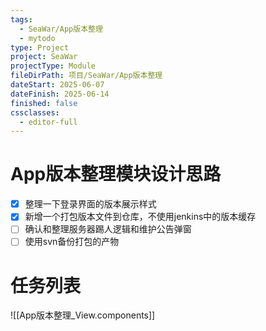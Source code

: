 ```yaml
---
tags:
  - SeaWar/App版本整理
  - mytodo
type: Project
project: SeaWar
projectType: Module
fileDirPath: 项目/SeaWar/App版本整理
dateStart: 2025-06-07
dateFinish: 2025-06-14
finished: false
cssclasses:
  - editor-full
---
```


# App版本整理模块设计思路
- [x] 整理一下登录界面的版本展示样式
- [x] 新增一个打包版本文件到仓库，不使用jenkins中的版本缓存
- [ ] 确认和整理服务器踢人逻辑和维护公告弹窗
- [ ] 使用svn备份打包的产物
# 任务列表
![[App版本整理_View.components]]



